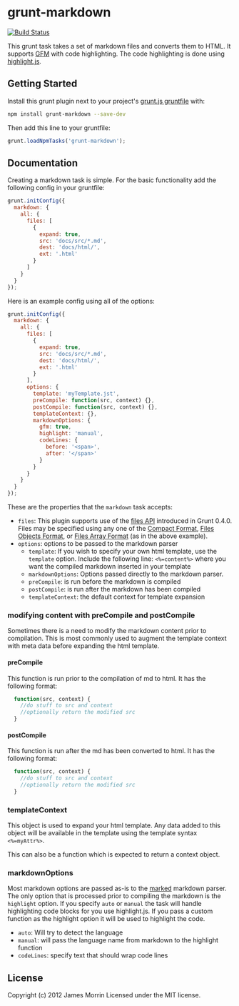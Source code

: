 # grunt-markdown

[![Build Status](https://travis-ci.org/treasonx/grunt-markdown.png?branch=master)](https://travis-ci.org/treasonx/grunt-markdown)

This grunt task takes a set of markdown files and converts them to HTML. It supports [GFM](http://github.github.com/github-flavored-markdown/) with code highlighting. The code highlighting is done using [highlight.js](http://softwaremaniacs.org/soft/highlight/en/).

## Getting Started
Install this grunt plugin next to your project's [grunt.js gruntfile](http://gruntjs.com/getting-started) with:

```bash
npm install grunt-markdown --save-dev
```

Then add this line to your gruntfile:

```javascript
grunt.loadNpmTasks('grunt-markdown');
```

## Documentation
Creating a markdown task is simple. For the basic functionality add the following config in your gruntfile:

```javascript
grunt.initConfig({
  markdown: {
    all: {
      files: [
        {
          expand: true,
          src: 'docs/src/*.md',
          dest: 'docs/html/',
          ext: '.html'
        }
      ]
    }
  }
});

```

Here is an example config using all of the options:

```javascript
grunt.initConfig({
  markdown: {
    all: {
      files: [
        {
          expand: true,
          src: 'docs/src/*.md',
          dest: 'docs/html/',
          ext: '.html'
        }
      ],
      options: {
        template: 'myTemplate.jst',
        preCompile: function(src, context) {},
        postCompile: function(src, context) {},
        templateContext: {},
        markdownOptions: {
          gfm: true,
          highlight: 'manual',
          codeLines: {
            before: '<span>',
            after: '</span>'
          }
        }
      }
    }
  }
});

```
These are the properties that the `markdown` task accepts:

* `files`: This plugin supports use of the [files API](http://gruntjs.com/configuring-tasks#files) introduced in Grunt 0.4.0. Files may be specified using any one of the [Compact Format](http://gruntjs.com/configuring-tasks#compact-format), [Files Objects Format](http://gruntjs.com/configuring-tasks#files-object-format), or [Files Array Format](http://gruntjs.com/configuring-tasks#files-array-format) (as in the above example).
* `options`: options to be passed to the markdown parser 
    * `template`: If you wish to specify your own html template, use the `template` option. Include the following line: `<%=content%>` where you want the compiled markdown inserted in your template
    * `markdownOptions`: Options passed directly to the markdown parser.
    * `preCompile`: is run before the markdown is compiled
    * `postCompile`: is run after the markdown has been compiled
    * `templateContext`: the default context for template expansion

### modifying content with preCompile and postCompile

Sometimes there is a need to modify the markdown content prior to compilation.
This is most commonly used to augment the template context with meta data before
expanding the html template. 

#### preCompile

This function is run prior to the compilation of md to html. It has the
following format: 

```javascript
  function(src, context) {
    //do stuff to src and context
    //optionally return the modified src
  }
```

#### postCompile

This function is run after the md has been converted to html. It has the
following format:

```javascript
  function(src, context) {
    //do stuff to src and context
    //optionally return the modified src
  }
```
### templateContext

This object is used to expand your html template. Any data added to this object
will be available in the template using the template syntax `<%=myAttr%>`. 

This can also be a function which is expected to return a context object.

### markdownOptions

Most markdown options are passed as-is to the [marked](https://github.com/chjj/marked) markdown parser. The only option that is processed prior to compiling the markdown is the `highlight` option. If you specify `auto` or `manual` the task will handle highlighting code blocks for you use highlight.js. If you pass a custom function as the highlight option it will be used to highlight the code.

* `auto`: Will try to detect the language
* `manual`: will pass the language name from markdown to the highlight function
* `codeLines`: specify text that should wrap code lines

## License
Copyright (c) 2012 James Morrin
Licensed under the MIT license.
